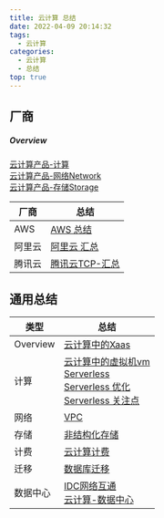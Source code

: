 ```yaml
---
title: 云计算 总结
date: 2022-04-09 20:14:32
tags:
  - 云计算
categories:
  - 云计算  
  - 总结
top: true  
---
```


<p></p>
<!-- more -->

## 厂商
##### Overview
[云计算产品-计算](../../../../2022/04/30/cloudProduct/)<br/>[云计算产品-网络Network](../../../../2022/05/22/cloudProduct-Network/)<br/>[云计算产品-存储Storage](../../../../2022/05/22/cloudProduct-Storage/)<br/>



| 厂商   | 总结                                                        |
| ------ | ----------------------------------------------------------- |
| AWS    | [AWS 总结](../../../../2018/10/04/awsSummary/)              |
| 阿里云 | [阿里云 汇总](../../../../2022/05/16/aliyunSummary/)        |
| 腾讯云 | [腾讯云TCP-汇总](../../../../2022/06/30/tencentTCPSummary/) |



## 通用总结

| 类型          | 总结                                                         |
| ------------- | ------------------------------------------------------------ |
| Overview<br/> | [云计算中的Xaas](../../../../2019/02/07/xaas/)               |
| 计算 <br/>    | [云计算中的虚拟机vm](../../../../2020/07/29/vm/)<br/>[Serverless](../../../../2019/10/10/serverless/) <br/>[Serverless 优化](../../../../2022/06/03/serverlessOptimize/) <br/>[Serverless 关注点](../../../../2022/06/25/serverlessConcern/) |
| 网络<br/>     | [VPC](../../../../2022/04/09/vpc/)                           |
| 存储  <br/>   | [非结构化存储](../../../../2019/10/08/storage/)              |
| 计费 <br/>    | [云计算计费](../../../../2022/05/21/cloudComputingBilling/)  |
| 迁移<br/>     | [数据库迁移](../../../../2022/04/11/dbMigrate/)              |
| 数据中心<br/> | [IDC网络互通](../../../../2019/05/15/netConnection/) <br/>[云计算-数据中心](../../../../2022/01/30/cloudDatacenter/)       |







 